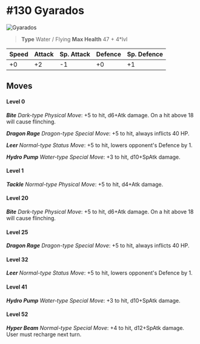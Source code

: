 # #130 Gyarados


![Gyarados](https://img.pokemondb.net/sprites/home/normal/1x/gyarados.png)

> **Type** Water / Flying
> **Max Health** 47 + 4\*lvl

| Speed | Attack | Sp. Attack | Defence | Sp. Defence |
| ----- | ------ | ---------- | ------- | ----------- |
| +0 | +2 | -1 | +0 | +1 |

## Moves
#### Level 0

***Bite** Dark-type Physical Move*: +5 to hit, d6+Atk damage. On a hit above 18 will cause flinching.

***Dragon Rage** Dragon-type Special Move*: +5 to hit, always inflicts 40 HP.

***Leer** Normal-type Status Move*: +5 to hit, lowers opponent's Defence by 1.

***Hydro Pump** Water-type Special Move*: +3 to hit, d10+SpAtk damage. 
#### Level 1

***Tackle** Normal-type Physical Move*: +5 to hit, d4+Atk damage. 
#### Level 20

***Bite** Dark-type Physical Move*: +5 to hit, d6+Atk damage. On a hit above 18 will cause flinching.
#### Level 25

***Dragon Rage** Dragon-type Special Move*: +5 to hit, always inflicts 40 HP.
#### Level 32

***Leer** Normal-type Status Move*: +5 to hit, lowers opponent's Defence by 1.
#### Level 41

***Hydro Pump** Water-type Special Move*: +3 to hit, d10+SpAtk damage. 
#### Level 52

***Hyper Beam** Normal-type Special Move*: +4 to hit, d12+SpAtk damage. User must recharge next turn.

